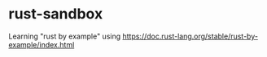 # rust-sandbox
Learning "rust by example" using https://doc.rust-lang.org/stable/rust-by-example/index.html
